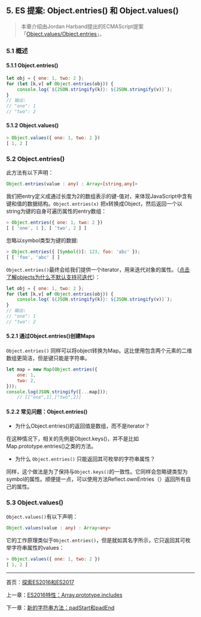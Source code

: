 ## 5. ES 提案: Object.entries() 和 Object.values()

>本章介绍由Jordan Harband提出的ECMAScript提案「[Object.values/Object.entries](https://github.com/tc39/proposal-object-values-entries)」。

### 5.1 概述

#### 5.1.1 Object.entries() 

```js
let obj = { one: 1, two: 2 };
for (let [k,v] of Object.entries(obj)) {
    console.log(`${JSON.stringify(k)}: ${JSON.stringify(v)}`);
}
// 输出:
// "one": 1
// "two": 2
```

#### 5.1.2 Object.values()

```js
> Object.values({ one: 1, two: 2 })
[ 1, 2 ]
```

### 5.2 Object.entries() 

此方法有以下声明：

```ts
Object.entries(value : any) : Array<[string,any]>
```

我们把entry定义成通过长度为2的数组表示的键-值对，来体现JavaScript中含有键和值的数据结构。`Object.entries(x)` 把x转换成Object，然后返回一个以string为键的自身可遍历属性的entry数组：

```js
> Object.entries({ one: 1, two: 2 })
[ [ 'one', 1 ], [ 'two', 2 ] ]
```


忽略以symbol类型为键的数据:

```js
> Object.entries({ [Symbol()]: 123, foo: 'abc' });
[ [ 'foo', 'abc' ] ]
```
`Object.entries()`最终会给我们提供一个iterator，用来迭代对象的属性。（[点击了解objects为什么不默认支持可迭代](http://exploringjs.com/es6/ch_iteration.html#sec_plain-objects-not-iterable)）：

```js
let obj = { one: 1, two: 2 };
for (let [k,v] of Object.entries(obj)) {
    console.log(`${JSON.stringify(k)}: ${JSON.stringify(v)}`);
}
// 输出:
// "one": 1
// "two": 2
```

#### 5.2.1 通过Object.entries()创建Maps

`Object.entries()` 同样可以将object转换为Map。这比使用包含两个元素的二维数组更简洁，但是键只能是字符串。

```js
let map = new Map(Object.entries({
    one: 1,
    two: 2,
}));
console.log(JSON.stringify([...map]));
    // [["one",1],["two",2]]
``` 

#### 5.2.2 常见问题：Object.entries()


* 为什么Object.entries()的返回值是数组，而不是iterator？


在这种情况下，相关的先例是Object.keys()，并不是比如Map.prototype.entries()之类的方法。

* 为什么 `Object.entries()` 只能返回其可枚举的字符串属性？

同样，这个做法是为了保持与`Object.keys()`的一致性。它同样会忽略键类型为symbol的属性。顺便提一点，可以使用方法Reflect.ownEntries（）返回所有自己的属性。

### 5.3 Object.values()

`Object.values()`有以下声明：

```ts
Object.values(value : any) : Array<any>
```

它的工作原理类似于`Object.entries()`，但是就如其名字所示，它只返回其可枚举字符串属性的values：

```js
> Object.values({ one: 1, two: 2 })
[ 1, 2 ]
```

---

首页：[探索ES2016和ES2017](https://ecmascript-china.github.io/Exploring-ES2016-and-ES2017)

上一章：[ES2016特性：Array.prototype.includes](https://ecmascript-china.github.io/Exploring-ES2016-and-ES2017/4.ES2016特性：Array.prototype.includes)

下一章：[新的字符串方法：padStart和padEnd](https://ecmascript-china.github.io/Exploring-ES2016-and-ES2017/6.新的字符串方法：padStart和padEnd)